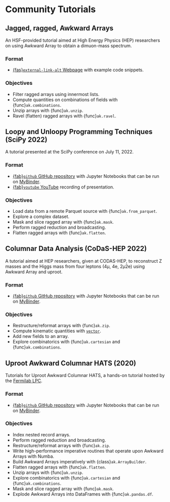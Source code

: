 # Community Tutorials

## Jagged, ragged, Awkward Arrays
An HSF-provided tutorial aimed at High Energy Physics (HEP) researchers on using Awkward Array to obtain a dimuon-mass spectrum.

### Format
- [{fas}`external-link-alt` Webpage](https://hsf-training.github.io/hsf-training-scikit-hep-webpage/04-awkward/index.html) with example code snippets.

### Objectives
- Filter ragged arrays using innermost lists.
- Compute quantities on combinations of fields with {func}`ak.combinations`.
- Unzip arrays with {func}`ak.unzip`.
- Ravel (flatten) ragged arrays with {func}`ak.ravel`.

## Loopy and Unloopy Programming Techniques (SciPy 2022)
A tutorial presented at the SciPy conference on July 11, 2022.

### Format
- [{fab}`github` GitHub repository](https://github.com/jpivarski-talks/2022-07-11-scipy-loopy-tutorial)
 with Jupyter Notebooks that can be run on [MyBinder](https://mybinder.org/).
- [{fab}`youtube` YouTube](https://www.youtube.com/watch?v=Dovyd72eD70) recording of presentation.

### Objectives
- Load data from a remote Parquet source with {func}`ak.from_parquet`.
- Explore a complex dataset.
- Mask and slice ragged array with {func}`ak.mask`.
- Perform ragged reduction and broadcasting.
- Flatten ragged arrays with {func}`ak.flatten`.

## Columnar Data Analysis (CoDaS-HEP 2022)
A tutorial aimed at HEP researchers, given at CODAS-HEP, to reconstruct Z masses and the Higgs mass from four leptons (4μ, 4e, 2μ2e) using Awkward Array and uproot.

### Format
- [{fab}`github` GitHub repository](https://github.com/jpivarski-talks/2022-08-03-codas-hep-columnar-tutorial)  with Jupyter Notebooks that can be run on [MyBinder](https://mybinder.org/).
 
### Objectives
- Restructure/reformat arrays with {func}`ak.zip`.
- Compute kinematic quantities with [`vector`](https://github.com/scikit-hep/vector).
- Add new fields to an array.
- Explore combinatorics with {func}`ak.cartesian` and {func}`ak.combinations`.

## Uproot Awkward Columnar HATS (2020)
Tutorials for Uproot Awkward Columnar HATS, a hands-on tutorial hosted by the [Fermilab LPC](https://lpc.fnal.gov/).

### Format
- [{fab}`github` GitHub repository](https://github.com/jpivarski-talks/2020-06-08-uproot-awkward-columnar-hats)  with Jupyter Notebooks that can be run on [MyBinder](https://mybinder.org/).
 
### Objectives
- Index nested record arrays.
- Perform ragged reduction and broadcasting.
- Restructure/reformat arrays with {func}`ak.zip`.
- Write high-performance imperative routines that operate upon Awkward Arrays with Numba.
- Build Awkward Arrays imperatively with {class}`ak.ArrayBuilder`.
- Flatten ragged arrays with {func}`ak.flatten`.
- Unzip arrays with {func}`ak.unzip`.
- Explore combinatorics with {func}`ak.cartesian` and {func}`ak.combinations`.
- Mask and slice ragged array with {func}`ak.mask`.
- Explode Awkward Arrays into DataFrames with {func}`ak.pandas.df`.
